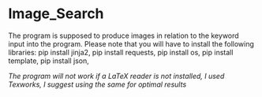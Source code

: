 # Image_Search
The program is supposed to produce images in relation to the keyword input into the program.
Please note that you will have to install the following libraries:
pip install jinja2,
pip install requests,
pip install os,
pip install template,
pip install json,

*The program will not work if a LaTeX reader is not installed, I used Texworks, I suggest using the same for optimal results*
